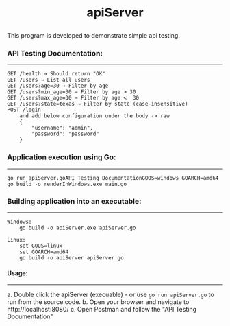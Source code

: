 ﻿<h1> <p align="center"> <span style='font-weight:bold;align=center'>apiServer</span></p></h1>
This program is developed to demonstrate simple api testing.  


### API Testing Documentation:
---
```
GET /health → Should return "OK"
GET /users → List all users
GET /users?age=30 → Filter by age
GET /users?min_age=30 → Filter by age > 30
GET /users?max_age=30 → Filter by age <  30
GET /users?state=texas → Filter by state (case-insensitive)
POST /login
	and add below configuration under the body -> raw
	{
		"username": "admin",
		"password": "password"
	}
```

### Application execution using Go:
---
```
go run apiServer.goAPI Testing DocumentationGOOS=windows GOARCH=amd64 go build -o renderInWindows.exe main.go
```   

### Building application into an executable:
---
```
Windows: 
	go build -o apiServer.exe apiServer.go

Linux:
	set GOOS=linux
	set GOARCH=amd64
	go build -o apiServer apiServer.go
```  

#### Usage:  
---
a. Double click the apiServer (execuable)  - or use ```go run apiServer.go``` to run from the source code.
b. Open your browser and navigate to http://localhost:8080/
c. Open Postman and follow the "API Testing Documentation"
